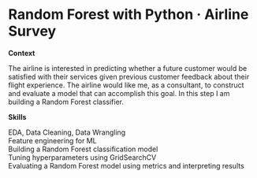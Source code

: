 # Random Forest with Python · Airline Survey

**Context**

The airline is interested in predicting whether a future customer would be satisfied with their services given previous customer feedback about their flight experience. The airline would like me, as a consultant, to construct and evaluate a model that can accomplish this goal. In this step I am building a Random Forest classifier.

**Skills**

EDA, Data Cleaning, Data Wrangling  
Feature engineering for ML  
Building a Random Forest classification model  
Tuning hyperparameters using GridSearchCV  
Evaluating a Random Forest model using metrics and interpreting results  
